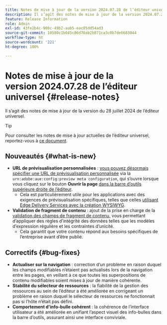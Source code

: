```yaml
---
title: Notes de mise à jour de la version 2024.07.28 de l’éditeur universel
description: Il s’agit des notes de mise à jour de la version 2024.07.28 de l’éditeur universel.
feature: Release Information
role: Admin
exl-id: 43fe2b4c-900c-49b2-aab5-eac05dd54ad3
source-git-commit: 10580c1b045c86d76ab2b871ca3c0b7de6683044
workflow-type: ht
source-wordcount: '221'
ht-degree: 100%

---
```


# Notes de mise à jour de la version 2024.07.28 de l’éditeur universel {#release-notes}

Il s’agit des notes de mise à jour de la version du 28 juillet 2024 de l’éditeur universel.

>[!TIP]
>
>Pour consulter les notes de mise à jour actuelles de l’éditeur universel, reportez-vous à [ce document](/help/release-notes/universal-editor/current.md).

## Nouveautés {#what-is-new}

* **URL de prévisualisation personnalisées** : [vous pouvez désormais spécifier une URL de prévisualisation personnalisée](/help/implementing/universal-editor/customizing.md#custom-preview-urls) via la `urn:adobe:aue:config:preview meta configuration`, qui s’ouvre lorsque vous cliquez sur le bouton **Ouvrir la page** [dans la barre d’outils supérieure droite de l’éditeur](/help/sites-cloud/authoring/universal-editor/navigation.md#universal-editor-toolbar).
   * Cela est particulièrement utile pour les applications avec des exigences de prévisualisation spécifiques, telles que celles [utilisant Edge Delivery Services avec la création WYSIWYG](/help/edge/wysiwyg-authoring/authoring.md).
* **Validation de fragment de contenu** : ajout de la prise en charge de la [validation des champs de fragment de contenu](/help/assets/content-fragments/content-fragments-models.md#validation), vous permettant d’appliquer des règles d’intégrité des données telles que les modèles d’expression régulière et les contraintes d’unicité.
   * Cela garantit que votre contenu répond aux besoins spécifiques de l’entreprise avant d’être publié.

## Correctifs {#bug-fixes}

* **Actualiser sur la navigation** : correction d’un problème en raison duquel les champs modifiables n’étaient pas actualisés lors de la navigation entre les pages, en veillant à ce que toutes les superpositions de contenu modifiables soient mises à jour de manière cohérente.
* **Stabilité du sélecteur de ressources** : la fiabilité de la gestion des ressources au sein de l’éditeur a été améliorée en corrigeant un problème en raison duquel le sélecteur de ressources ne fonctionnait pas si l’hôte n’était pas défini.
* **Comportement d’info-bulle cohérent** : la cohérence de l’interface utilisateur a été améliorée en unifiant l’aspect visuel des info-bulles dans la barre d’outils, assurant ainsi une interface conviviale.
